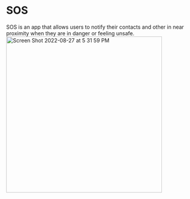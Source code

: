 # SOS 
SOS is an app that allows users to notify their contacts and other in near proximity when they are in danger or feeling unsafe. <img width="418" alt="Screen Shot 2022-08-27 at 5 31 59 PM" src="https://user-images.githubusercontent.com/68164274/187056649-b13fa9cb-802c-4a70-9fcd-c88e9b2ee00b.png">


